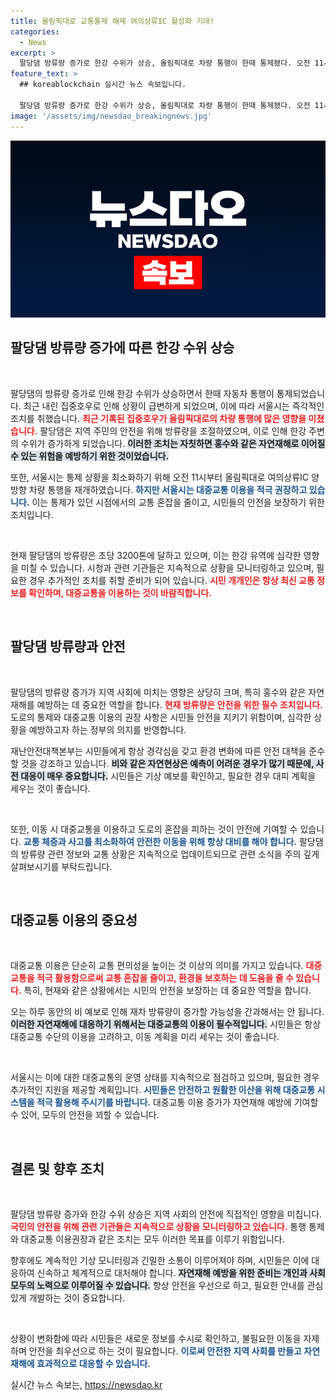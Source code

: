 ```yaml
---
title: 올림픽대로 교통통제 해제 여의상류IC 활성화 기대!
categories:
  - News
excerpt: >
  팔당댐 방류량 증가로 한강 수위가 상승, 올림픽대로 차량 통행이 한때 통제됐다. 오전 11시부터 통행이 재개되었지만, 시민들은 대중교통 이용을 권장받고 있다. 안전한 이동을 위한 신속한 대응이 필요하다!
feature_text: >
  ## koreablockchain 실시간 뉴스 속보입니다.

  팔당댐 방류량 증가로 한강 수위가 상승, 올림픽대로 차량 통행이 한때 통제됐다. 오전 11시부터 통행이 재개되었지만, 시민들은 대중교통 이용을 권장받고 있다. 안전한 이동을 위한 신속한 대응이 필요하다!
image: '/assets/img/newsdao_breakingnews.jpg'
---
```


<p><img src="/assets/img/newsdao_breakingnews.jpg" alt="koreablockchain 속보" /></p>

<h2 data-ke-size="size26">팔당댐 방류량 증가에 따른 한강 수위 상승</h2>

<p data-ke-size="size16">&nbsp;</p>

<p>팔당댐의 방류량 증가로 인해 한강 수위가 상승하면서 한때 자동차 통행이 통제되었습니다. 최근 내린 집중호우로 인해 상황이 급변하게 되었으며, 이에 따라 서울시는 즉각적인 조치를 취했습니다. <b><span style="color: #ee2323;">최근 기록된 집중호우가 올림픽대로의 차량 통행에 많은 영향을 미쳤습니다.</span></b> 팔당댐은 지역 주민의 안전을 위해 방류량을 조절하였으며, 이로 인해 한강 주변의 수위가 증가하게 되었습니다. <b><span style="background-color: #21538527;">이러한 조치는 자칫하면 홍수와 같은 자연재해로 이어질 수 있는 위험을 예방하기 위한 것이었습니다.</span></b> </p>

<p>또한, 서울시는 통제 상황을 최소화하기 위해 오전 11시부터 올림픽대로 여의상류IC 양방향 차량 통행을 재개하였습니다. <b><span style="color: #1a5490;">하지만 서울시는 대중교통 이용을 적극 권장하고 있습니다.</span></b> 이는 통제가 있던 시점에서의 교통 혼잡을 줄이고, 시민들의 안전을 보장하기 위한 조치입니다.</p>

<p data-ke-size="size16">&nbsp;</p>

<p>현재 팔당댐의 방류량은 초당 3200톤에 달하고 있으며, 이는 한강 유역에 심각한 영향을 미칠 수 있습니다. 시청과 관련 기관들은 지속적으로 상황을 모니터링하고 있으며, 필요한 경우 추가적인 조치를 취할 준비가 되어 있습니다. <b><span style="color: #ee2323;">시민 개개인은 항상 최신 교통 정보를 확인하며, 대중교통을 이용하는 것이 바람직합니다.</span></b>  </p>

<p data-ke-size="size16">&nbsp;</p>

<h2 data-ke-size="size26">팔당댐 방류량과 안전</h2>

<p data-ke-size="size16">&nbsp;</p>

<p>팔당댐의 방류량 증가가 지역 사회에 미치는 영향은 상당히 크며, 특히 홍수와 같은 자연재해를 예방하는 데 중요한 역할을 합니다. <b><span style="color: #ee2323;">현재 방류량은 안전을 위한 필수 조치입니다.</span></b> 도로의 통제와 대중교통 이용의 권장 사항은 시민들 안전을 지키기 위함이며, 심각한 상황을 예방하고자 하는 정부의 의지를 반영합니다. </p>

<p>재난안전대책본부는 시민들에게 항상 경각심을 갖고 환경 변화에 따른 안전 대책을 준수할 것을 강조하고 있습니다. <b><span style="background-color: #21538527;">비와 같은 자연현상은 예측이 어려운 경우가 많기 때문에, 사전 대응이 매우 중요합니다.</span></b> 시민들은 기상 예보를 확인하고, 필요한 경우 대피 계획을 세우는 것이 좋습니다.</p>

<p data-ke-size="size16">&nbsp;</p>

<p>또한, 이동 시 대중교통을 이용하고 도로의 혼잡을 피하는 것이 안전에 기여할 수 있습니다. <b><span style="color: #1a5490;">교통 체증과 사고를 최소화하여 안전한 이동을 위해 항상 대비를 해야 합니다.</span></b> 팔당댐의 방류량 관련 정보와 교통 상황은 지속적으로 업데이트되므로 관련 소식을 주의 깊게 살펴보시기를 부탁드립니다.</p>

<p data-ke-size="size16">&nbsp;</p>

<h2 data-ke-size="size26">대중교통 이용의 중요성</h2>

<p data-ke-size="size16">&nbsp;</p>

<p>대중교통 이용은 단순히 교통 편의성을 높이는 것 이상의 의미를 가지고 있습니다. <b><span style="color: #ee2323;">대중교통을 적극 활용함으로써 교통 혼잡을 줄이고, 환경을 보호하는 데 도움을 줄 수 있습니다.</span></b> 특히, 현재와 같은 상황에서는 시민의 안전을 보장하는 데 중요한 역할을 합니다. </p>

<p>오는 하루 동안의 비 예보로 인해 재차 방류량이 증가할 가능성을 간과해서는 안 됩니다. <b><span style="background-color: #21538527;">이러한 자연재해에 대응하기 위해서는 대중교통의 이용이 필수적입니다.</span></b> 시민들은 항상 대중교통 수단의 이용을 고려하고, 이동 계획을 미리 세우는 것이 좋습니다.</p>

<p data-ke-size="size16">&nbsp;</p>

<p>서울시는 이에 대한 대중교통의 운영 상태를 지속적으로 점검하고 있으며, 필요한 경우 추가적인 지원을 제공할 계획입니다. <b><span style="color: #1a5490;">시민들은 안전하고 원활한 이산을 위해 대중교통 시스템을 적극 활용해 주시기를 바랍니다.</span></b> 대중교통 이용 증가가 자연재해 예방에 기여할 수 있어, 모두의 안전을 꾀할 수 있습니다.</p>

<p data-ke-size="size16">&nbsp;</p>

<h2 data-ke-size="size26">결론 및 향후 조치</h2>

<p data-ke-size="size16">&nbsp;</p>

<p>팔당댐 방류량 증가와 한강 수위 상승은 지역 사회의 안전에 직접적인 영향을 미칩니다. <b><span style="color: #ee2323;">국민의 안전을 위해 관련 기관들은 지속적으로 상황을 모니터링하고 있습니다.</span></b> 통행 통제와 대중교통 이용권장과 같은 조치는 모두 이러한 목표를 이루기 위함입니다. </p>

<p>향후에도 계속적인 기상 모니터링과 긴밀한 소통이 이루어져야 하며, 시민들은 이에 대응하여 신속하고 체계적으로 대처해야 합니다. <b><span style="background-color: #21538527;">자연재해 예방을 위한 준비는 개인과 사회 모두의 노력으로 이루어질 수 있습니다.</span></b> 항상 안전을 우선으로 하고, 필요한 안내를 관심 있게 개발하는 것이 중요합니다.</p>

<p data-ke-size="size16">&nbsp;</p>

<p>상황이 변화함에 따라 시민들은 새로운 정보를 수시로 확인하고, 불필요한 이동을 자제하며 안전을 최우선으로 하는 것이 필요합니다. <b><span style="color: #1a5490;">이로써 안전한 지역 사회를 만들고 자연재해에 효과적으로 대응할 수 있습니다.</span></b></p>
실시간 뉴스 속보는, <a href="https://newsdao.kr" rel="dofollow">https://newsdao.kr</a>


